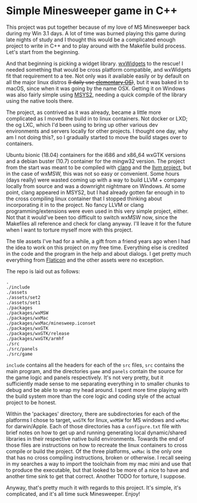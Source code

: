 # Simple Minesweeper game in C++

This project was put together because of my love of MS Minesweeper back during my Win 3.1 days.  A lot of time was burned playing this game during late nights of study and I thought this would be a complicated enough project to write in C++ and to play around with the Makefile build process.  Let's start from the beginning.

And that beginning is picking a widget library.  [wxWidgets](https://www.wxwidgets.org/) to the rescue!  I needed something that would be cross platform compatible, and wxWidgets fit that requirement to a tee.  Not only was it available easily or by default on all the major linux distros ~~(I daily use [elementary OS](https://elementary.io/))~~, but it was baked in to macOS, since when it was going by the name OSX.  Getting it on Windows was also fairly simple using [MSYS2](https://www.msys2.org/), needing a quick compile of the library using the native tools there.

The project, as contrived as it was already, became a little more complicated as I moved the build in to linux containers.  Not docker or LXD; the og LXC, which I'd been using to bring up other various dev environments and servers locally for other projects.  I thought one day, why am I not doing this?, so I gradually started to move the build stages over to containers.

Ubuntu bionic (18.04) containers for the i686 and x86_64 wxGTK versions and a debian buster (10.7) container for the mingw32 version.  The project from the start was meant to be compiled with [clang](https://clang.llvm.org/) and the [llvm project](http://llvm.org/), but in the case of wxMSW, this was not so easy or convenient.  Some hours (days really) were wasted coming up with a way to build LLVM + company locally from source and was a downright nightmare on Windows.  At some point, clang appeared in MSYS2, but I had already gotten far enough in to the cross compiling linux container that I stopped thinking about incorporating it in to the project.  No fancy LLVM or clang programming/extensions were even used in this very simple project, either.  Not that it would've been too difficult to switch wxMSW now, since the Makefiles all reference and check for clang anyway. I'll leave it for the future when I want to torture myself more with this project.

The tile assets I've had for a while, a gift from a friend years ago when I had the idea to work on this project on my free time.  Everything else is credited in the code and the program in the help and about dialogs. I get pretty much everything from [Flaticon](https://www.flaticon.com) and the other assets were no exception.

The repo is laid out as follows:

```
.
./include
./assets
./assets/set2
./assets/set1
./packages
./packages/wxMSW
./packages/wxMac
./packages/wxMac/minesweep.iconset
./packages/wxGTK
./packages/wxGTK/release
./packages/wxGTK/armhf
./src
./src/panels
./src/game
```

`include` contains all the headers for each of the `src` files, `src` contains the main program, and the directories `game` and `panels` contain the source for the game logic and panels respectively. It's not very pretty, but it sufficiently made sense to me separating everything in to smaller chunks to debug and be able to wrap my head around.  I spent more time playing with the build system more than the core logic and coding style of the actual project to be honest.

Within the 'packages' directory, there are subdirectories for each of the platforms I chose to target, `wxGTK` for linux, `wxMSW` for MS windows and `wxMac` for darwin/Apple.  Each of those directories has a `configure.txt` file with brief notes on how to get up and running generating local dynamic/shared libraries in their respective native build environments.  Towards the end of those files are instructions on how to recreate the linux containers to cross compile or build the project.  Of the three platforms, `wxMac` is the only one that has no cross compiling instructions, broken or otherwise.  I recall seeing in my searches a way to import the toolchain from my mac mini and use that to produce the executable, but that looked to be more of a nice to have and another time sink to get that correct.  Another TODO for torture, I suppose.

Anyway, that's pretty much it with regards to this project.  It's simple, it's complicated, and it's all time suck Minesweeper.  Enjoy!

